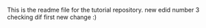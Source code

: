 This is the readme file for the tutorial repository.
new edid number 3
checking dif
first new change :)